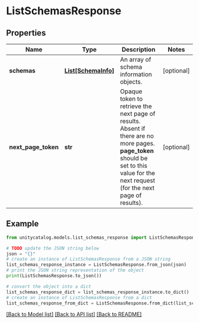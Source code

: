 # ListSchemasResponse


## Properties

Name | Type | Description | Notes
------------ | ------------- | ------------- | -------------
**schemas** | [**List[SchemaInfo]**](SchemaInfo.md) | An array of schema information objects. | [optional] 
**next_page_token** | **str** | Opaque token to retrieve the next page of results. Absent if there are no more pages. __page_token__ should be set to this value for the next request (for the next page of results).  | [optional] 

## Example

```python
from unitycatalog.models.list_schemas_response import ListSchemasResponse

# TODO update the JSON string below
json = "{}"
# create an instance of ListSchemasResponse from a JSON string
list_schemas_response_instance = ListSchemasResponse.from_json(json)
# print the JSON string representation of the object
print(ListSchemasResponse.to_json())

# convert the object into a dict
list_schemas_response_dict = list_schemas_response_instance.to_dict()
# create an instance of ListSchemasResponse from a dict
list_schemas_response_from_dict = ListSchemasResponse.from_dict(list_schemas_response_dict)
```
[[Back to Model list]](../README.md#documentation-for-models) [[Back to API list]](../README.md#documentation-for-api-endpoints) [[Back to README]](../README.md)


